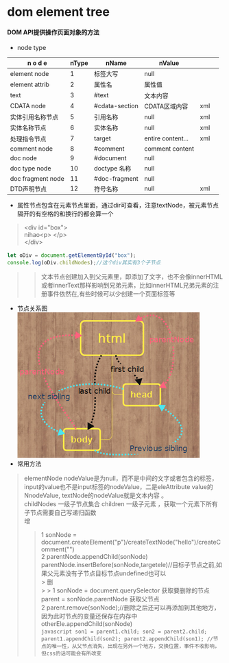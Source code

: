 # dom  element tree
#### DOM API提供操作页面对象的方法   
* node type      

| n o d e           | nType | nName          | nValue            |     |     |
| ----------------- | ----- | -------------- | ----------------- | --- | --- |
| element node      | 1     | 标签大写       | null              |     |     |
| element attrib    | 2     | 属性名         | 属性值            |     |     |
| text              | 3     | #text          | 文本内容          |     |     |
| CDATA node        | 4     | #cdata-section | CDATA区域内容     | xml |     |
| 实体引用名称节点  | 5     | 引用名称       | null              | xml |     |
| 实体名称节点      | 6     | 实体名称       | null              | xml |     |
| 处理指令节点      | 7     | target         | entire content... | xml |     |
| comment node      | 8     | #comment       | comment content   |     |     |
| doc node          | 9     | #document      | null              |     |     |
| doc type node     | 10    | doctype 名称   | null              |     |     |
| doc fragment node | 11    | #doc-fragment  | null              |     |     |
| DTD声明节点       | 12    | 符号名称       | null              | xml |     |
* 属性节点包含在元素节点里面，通过dir可查看，注意textNode，被元素节点隔开的有空格的和换行的都会算一个
> \<div id="box"\>        
    nihao\<p\> \</p\>      
  \</div\>      
```javascript
let oDiv = document.getElementById("box");
console.log(oDiv.childNodes);//这个div其实有3个子节点
```
> > 文本节点创建加入到父元素里，即添加了文字，也不会像innerHTML或者innerText那样影响到兄弟元素，比如innerHTML兄弟元素的注册事件依然在,有些时候可以少创建一个页面标签等      
* 节点关系图     
  ![节点关系图](https://github.com/appleu/js-Notes/blob/master/practice/images/node.png?raw=true "小肖")
* 常用方法       
> elementNode nodeValue是为null，而不是中间的文字或者包含的标签，input的value也不是input标签的nodeValue，二是eleAttribute value的NnodeValue,
textNode的nodeValue就是文本内容 。       
childNodes 一级子节点集合  children 一级子元素 ，获取一个元素下所有子节点需要自己写递归函数       
> 增         
> > 1 sonNode = document.createElement("p")/createTextNode("hello")/createComment("")                 
    2 parentNode.appendChild(sonNode)     parentNode.insertBefore(sonNode,targetele)//目标子节点之前,如果父元素没有子节点目标节点undefined也可以      
    > 删         
    > > 1 sonNode = document.querySelector 获取要删除的节点  parent = sonNode.parentNode 获取父节点                 
        2 parent.remove(sonNode);//删除之后还可以再添加到其他地方，因为此时节点的变量还保存在内存中  otherEle.appendChild(sonNode)               
        ```javascript
        son1 = parent1.child;
        son2 = parent2.child;
        parent1.appendChild(son2);
        parent2.appendChild(son1);
        //节点的唯一性，从父节点消失，出现在另外一个地方，交换位置，事件不收影响，但css的话可能会有所改变        
        ```
